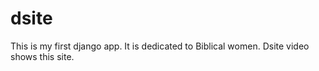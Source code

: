 # dsite
This is my first django app. It is dedicated to Biblical women. Dsite video shows this site.
